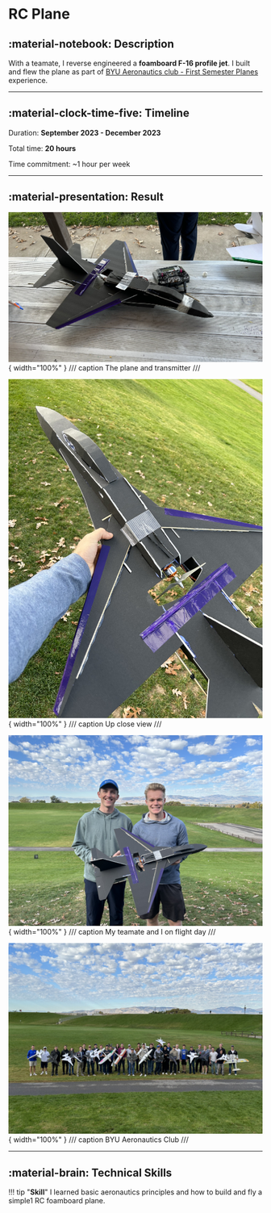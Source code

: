 # RC Plane

## :material-notebook: Description

With a teamate, I reverse engineered a **foamboard F-16 profile jet**. I built and flew the plane as part of [BYU Aeronautics club - First Semester Planes](https://sites.google.com/view/byu-aeronautics/fixed-wing/first-semester-planes) experience.

***

## :material-clock-time-five: Timeline

Duration: **September 2023 - December 2023**

Total time: **20 hours**

Time commitment: ~1 hour per week

***

## :material-presentation: Result

![plane](assets/rc-plane/RC1.jpg){ width="100%" }
/// caption
The plane and transmitter
///

![plane](assets/rc-plane/RC4.jpg){ width="100%" }
/// caption
Up close view
///

![plane](assets/rc-plane/RC2.jpg){ width="100%" }
/// caption
My teamate and I on flight day
///

![plane](assets/rc-plane/RC3.JPG){ width="100%" }
/// caption
BYU Aeronautics Club
///

***

## :material-brain: Technical Skills

!!! tip "**Skill**"
    I learned basic aeronautics principles and how to build and fly a simple1 RC foamboard plane.
